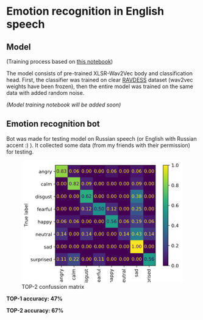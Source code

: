 # Emotion recognition in English speech

## Model
(Training process based on [this notebook](https://colab.research.google.com/github/m3hrdadfi/soxan/blob/main/notebooks/Emotion_recognition_in_Greek_speech_using_Wav2Vec2.ipynb#scrollTo=sp37lZOV2042))

The model consists of pre-trained XLSR-Wav2Vec body and classification head. First, the classifier was trained on clear [RAVDESS](https://smartlaboratory.org/ravdess/) dataset (wav2vec weights have been frozen), then the entire model was trained on the same data with added random noise. 

<!-- ![RAVDESS test dataset results](./img/ravdess_res.PNG) -->

<!--
<figure>
  <img
  src="./img/ravdess_res.PNG"
  alt="RAVDESS test dataset results">
  <figcaption>RAVDESS test dataset results</figcaption>
</figure>
-->

*(Model training notebook will be added soon)*

## Emotion recognition bot

Bot was made for testing model on Russian speech (or English with Russian accent :) ). It collected some data (from my friends with their permission) for testing. 

<!-- ![TOP-2 confussion matrix](./img/conf_matrix.PNG) -->

<figure>
  <img
  src="./img/conf_matrix.PNG"
  alt="TOP-2 confussion matrix">
  <figcaption>TOP-2 confussion matrix</figcaption>
</figure>

**TOP-1 accuracy: 47%**

**TOP-2 accuracy: 67%**
